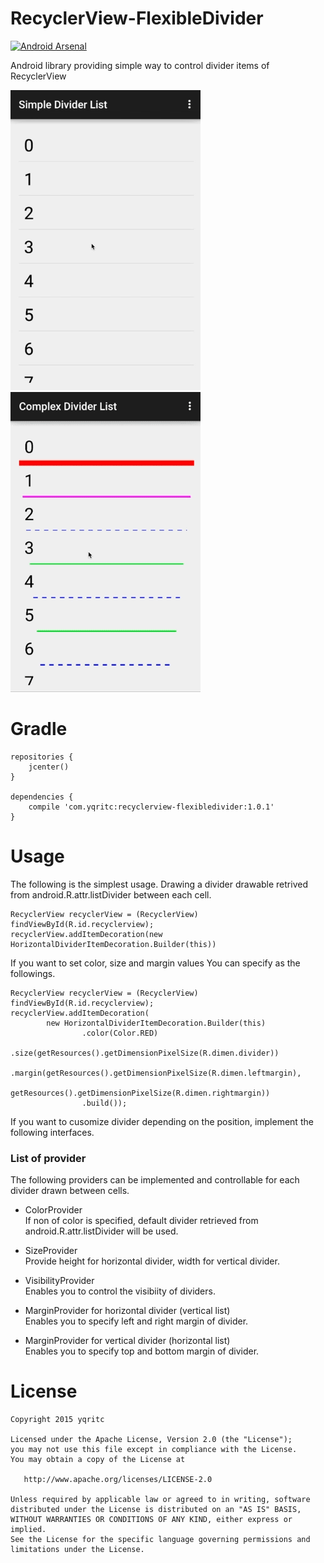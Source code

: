 # RecyclerView-FlexibleDivider
[![Android Arsenal](https://img.shields.io/badge/Android%20Arsenal-RecyclerView--FlexibleDivider-brightgreen.svg?style=flat)](https://android-arsenal.com/details/1/1418)  

Android library providing simple way to control divider items of RecyclerView

 ![Simple Divider](/sample/sample1.gif) ![Complex Divider](/sample/sample2.gif)

# Gradle
```
repositories {
    jcenter()
}

dependencies {
    compile 'com.yqritc:recyclerview-flexibledivider:1.0.1'
}
```

# Usage

The following is the simplest usage.
Drawing a divider drawable retrived from android.R.attr.listDivider between each cell.
```
RecyclerView recyclerView = (RecyclerView) findViewById(R.id.recyclerview);
recyclerView.addItemDecoration(new HorizontalDividerItemDecoration.Builder(this))
```

If you want to set color, size and margin values 
You can specify as the followings.
```
RecyclerView recyclerView = (RecyclerView) findViewById(R.id.recyclerview);
recyclerView.addItemDecoration(
        new HorizontalDividerItemDecoration.Builder(this)
                .color(Color.RED)
                .size(getResources().getDimensionPixelSize(R.dimen.divider))
                .margin(getResources().getDimensionPixelSize(R.dimen.leftmargin),
                        getResources().getDimensionPixelSize(R.dimen.rightmargin))
                .build());
```

If you want to cusomize divider depending on the position, implement the following interfaces.

### List of provider
The following providers can be implemented and controllable for each divider drawn between cells.

- ColorProvider  
If non of color is specified, default divider retrieved from android.R.attr.listDivider will be used.

- SizeProvider  
Provide height for horizontal divider, width for vertical divider.

- VisibilityProvider  
Enables you to control the visibiity of dividers.

- MarginProvider for horizontal divider (vertical list)  
Enables you to specify left and right margin of divider.

- MarginProvider for vertical divider (horizontal list)  
Enables you to specify top and bottom margin of divider.


# License
```
Copyright 2015 yqritc

Licensed under the Apache License, Version 2.0 (the "License");
you may not use this file except in compliance with the License.
You may obtain a copy of the License at

   http://www.apache.org/licenses/LICENSE-2.0

Unless required by applicable law or agreed to in writing, software
distributed under the License is distributed on an "AS IS" BASIS,
WITHOUT WARRANTIES OR CONDITIONS OF ANY KIND, either express or implied.
See the License for the specific language governing permissions and
limitations under the License.
```
